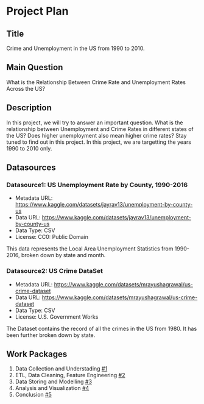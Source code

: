 # Project Plan

## Title
<!-- Give your project a short title. -->
Crime and Unemployment in the US from 1990 to 2010.

## Main Question

<!-- Think about one main question you want to answer based on the data. -->
What is the Relationship Between Crime Rate and Unemployment Rates Across the US?

## Description

<!-- Describe your data science project in max. 200 words. Consider writing about why and how you attempt it. -->
In this project, we will try to answer an important question. What is the relationship between Unemployment and Crime Rates in different states of the US? Does higher unemployment also mean higher crime rates? Stay tuned to find out in this project. In this project, we are targetting the years 1990 to 2010 only.

## Datasources

<!-- Describe each datasources you plan to use in a section. Use the prefic "DatasourceX" where X is the id of the datasource. -->

### Datasource1: US Unemployment Rate by County, 1990-2016
* Metadata URL: https://www.kaggle.com/datasets/jayrav13/unemployment-by-county-us
* Data URL: https://www.kaggle.com/datasets/jayrav13/unemployment-by-county-us
* Data Type: CSV
* License: CC0: Public Domain

This data represents the Local Area Unemployment Statistics from 1990-2016, broken down by state and month.


### Datasource2: US Crime DataSet
* Metadata URL: https://www.kaggle.com/datasets/mrayushagrawal/us-crime-dataset
* Data URL: https://www.kaggle.com/datasets/mrayushagrawal/us-crime-dataset
* Data Type: CSV
* License: U.S. Government Works

The Dataset contains the record of all the crimes in the US from 1980. It has been further broken down by state.

## Work Packages

<!-- List of work packages ordered sequentially, each pointing to an issue with more details. -->

1. Data Collection and Understading [#1][i1]
2. ETL, Data Cleaning, Feature Engineering [#2][i2]
3. Data Storing and Modelling [#3][i3]
4. Analysis and Visualization [#4][i4]
5. Conclusion [#5][i5]

[i1]: https://github.com/herrabdulbasit/abdulbasit-made/issues/1
[i2]: https://github.com/herrabdulbasit/abdulbasit-made/issues/2
[i3]: https://github.com/herrabdulbasit/abdulbasit-made/issues/3
[i4]: https://github.com/herrabdulbasit/abdulbasit-made/issues/4
[i5]: https://github.com/herrabdulbasit/abdulbasit-made/issues/5
